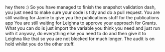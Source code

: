 hey there :) So you have managed to finish the snapshot validation dash, you just need to make sure your code is tidy and do a pull request. You are still waiting for Jamie to give you the publications stuff for the publications app You are still waiting for Leighna to approve your approach for Grants. What you can do is just import the variable you think you need and just run with it anyway, do everything else you need to do and then give it to Leighna like that so you are not blocked for much longer. The audit is on hold whilst you do the other stuff.

